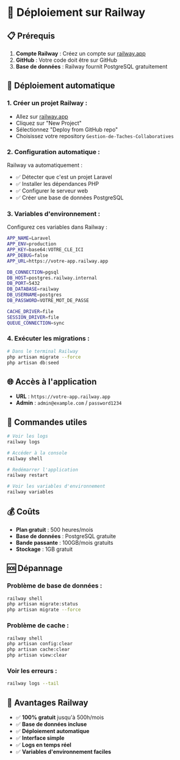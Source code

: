 # 🚀 Déploiement sur Railway

## 📋 Prérequis

1. **Compte Railway** : Créez un compte sur [railway.app](https://railway.app)
2. **GitHub** : Votre code doit être sur GitHub
3. **Base de données** : Railway fournit PostgreSQL gratuitement

## 🚀 Déploiement automatique

### 1. **Créer un projet Railway :**
- Allez sur [railway.app](https://railway.app)
- Cliquez sur "New Project"
- Sélectionnez "Deploy from GitHub repo"
- Choisissez votre repository `Gestion-de-Taches-Collaboratives`

### 2. **Configuration automatique :**
Railway va automatiquement :
- ✅ Détecter que c'est un projet Laravel
- ✅ Installer les dépendances PHP
- ✅ Configurer le serveur web
- ✅ Créer une base de données PostgreSQL

### 3. **Variables d'environnement :**
Configurez ces variables dans Railway :

```bash
APP_NAME=Laravel
APP_ENV=production
APP_KEY=base64:VOTRE_CLE_ICI
APP_DEBUG=false
APP_URL=https://votre-app.railway.app

DB_CONNECTION=pgsql
DB_HOST=postgres.railway.internal
DB_PORT=5432
DB_DATABASE=railway
DB_USERNAME=postgres
DB_PASSWORD=VOTRE_MOT_DE_PASSE

CACHE_DRIVER=file
SESSION_DRIVER=file
QUEUE_CONNECTION=sync
```

### 4. **Exécuter les migrations :**
```bash
# Dans le terminal Railway
php artisan migrate --force
php artisan db:seed
```

## 🌐 Accès à l'application

- **URL** : `https://votre-app.railway.app`
- **Admin** : `admin@example.com` / `password1234`

## 🔧 Commandes utiles

```bash
# Voir les logs
railway logs

# Accéder à la console
railway shell

# Redémarrer l'application
railway restart

# Voir les variables d'environnement
railway variables
```

## 💰 Coûts

- **Plan gratuit** : 500 heures/mois
- **Base de données** : PostgreSQL gratuite
- **Bande passante** : 100GB/mois gratuits
- **Stockage** : 1GB gratuit

## 🆘 Dépannage

### Problème de base de données :
```bash
railway shell
php artisan migrate:status
php artisan migrate --force
```

### Problème de cache :
```bash
railway shell
php artisan config:clear
php artisan cache:clear
php artisan view:clear
```

### Voir les erreurs :
```bash
railway logs --tail
```

## 🎯 Avantages Railway

- ✅ **100% gratuit** jusqu'à 500h/mois
- ✅ **Base de données incluse**
- ✅ **Déploiement automatique**
- ✅ **Interface simple**
- ✅ **Logs en temps réel**
- ✅ **Variables d'environnement faciles**
